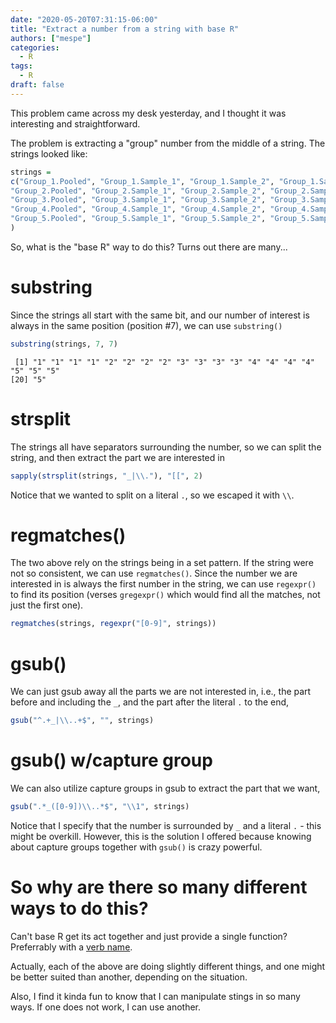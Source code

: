 ```yaml
---
date: "2020-05-20T07:31:15-06:00"
title: "Extract a number from a string with base R"
authors: ["mespe"]
categories:
  - R
tags:
  - R
draft: false
---
```


This problem came across my desk yesterday, and I thought it was
interesting and straightforward.

The problem is extracting a "group" number from the middle of a
string. The strings looked like:

```r
strings = 
c("Group_1.Pooled", "Group_1.Sample_1", "Group_1.Sample_2", "Group_1.Sample_3", 
"Group_2.Pooled", "Group_2.Sample_1", "Group_2.Sample_2", "Group_2.Sample_3", 
"Group_3.Pooled", "Group_3.Sample_1", "Group_3.Sample_2", "Group_3.Sample_3", 
"Group_4.Pooled", "Group_4.Sample_1", "Group_4.Sample_2", "Group_4.Sample_3", 
"Group_5.Pooled", "Group_5.Sample_1", "Group_5.Sample_2", "Group_5.Sample_3"
)
```

So, what is the "base R" way to do this? Turns out there are many...

# substring

Since the strings all start with the same bit, and our number of
interest is always in the same position (position #7), we can use `substring()`

```r
substring(strings, 7, 7)
```
```
 [1] "1" "1" "1" "1" "2" "2" "2" "2" "3" "3" "3" "3" "4" "4" "4" "4" "5" "5" "5"
[20] "5"
```

# strsplit

The strings all have separators surrounding the number, so we can
split the string, and then extract the part we are interested in

```r
sapply(strsplit(strings, "_|\\."), "[[", 2)
```
Notice that we wanted to split on a literal `.`, so we escaped it with
`\\`.

# regmatches()

The two above rely on the strings being in a set pattern. If the
string were not so consistent, we can use `regmatches()`. Since the
number we are interested in is always the first number in the string,
we can use `regexpr()` to find its position (verses `gregexpr()` which
would find all the matches, not just the first one).

```r
regmatches(strings, regexpr("[0-9]", strings))
```

# gsub()

We can just gsub away all the parts we are not interested in, i.e.,
the part before and including the `_`, and the part after the literal
`.` to the end,

```r
gsub("^.+_|\\..+$", "", strings)
```

# gsub() w/capture group

We can also utilize capture groups in gsub to extract the part that we
want,

```r
gsub(".*_([0-9])\\..*$", "\\1", strings)
```

Notice that I specify that the number is surrounded by `_` and a
literal `.` - this might be overkill. However, this is the solution I
offered because knowing about capture groups together with `gsub()` is
crazy powerful.

# So why are there so many different ways to do this? 

Can't base R get its act together and just provide a single function?
Preferrably with a [verb name](http://r-pkgs.had.co.nz/style.html).

Actually, each of the above are doing slightly different things, and
one might be better suited than another, depending on the situation.

Also, I find it kinda fun to know that I can manipulate stings in so
many ways. If one does not work, I can use another. 

